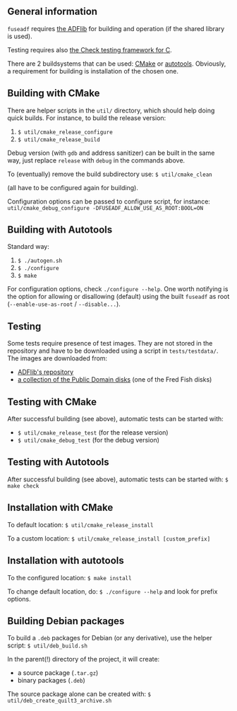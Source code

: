 
## General information
`fuseadf` requires [the ADFlib](https://github.com/lclevy/ADFlib) for building
and operation (if the shared library is used).

Testing requires also [the Check testing framework for C](https://libcheck.github.io/check/).

There are 2 buildsystems that can be used: [CMake](https://cmake.org/)
or [autotools](https://en.wikipedia.org/wiki/GNU_Autotools).
Obviously, a requirement for building is installation of the chosen one.


## Building with CMake
There are helper scripts in the `util/` directory, which should help doing quick
builds. For instance, to build the release version:
1. `$ util/cmake_release_configure`
2. `$ util/cmake_release_build`

Debug version (with `gdb` and address sanitizer) can be built in the same way,
just replace `release` with `debug` in the commands above.

To (eventually) remove the build subdirectory use:
   `$ util/cmake_clean`

(all have to be configured again for building).

Configuration options can be passed to configure script, for instance:
   `util/cmake_debug_configure -DFUSEADF_ALLOW_USE_AS_ROOT:BOOL=ON`


## Building with Autotools
Standard way:
1. `$ ./autogen.sh`
2. `$ ./configure`
3. `$ make`

For configuration options, check `./configure --help`.
One worth notifying is the option for allowing or disallowing (default) using
the built `fuseadf` as root (`--enable-use-as-root` / `--disable...`).


## Testing
Some tests require presence of test images. They are not stored in
the repository and have to be downloaded using a script in `tests/testdata/`.
The images are downloaded from:
- [ADFlib's repository](https://github.com/lclevy/ADFlib/raw/master/regtests/Dumps)
- [a collection of the Public Domain disks](https://ftp.grandis.nu/turran/FTP/TOSEC/Collections/Commodore%20Amiga%20-%20Collections%20-%20Fred%20Fish/) (one of the Fred Fish disks)


## Testing with CMake
After successful building (see above), automatic tests can be started with:
-  `$ util/cmake_release_test`   (for the release version)
-  `$ util/cmake_debug_test`     (for the debug version)


## Testing with Autotools
After successful building (see above), automatic tests can be started with:
  `$ make check`


## Installation with CMake
To default location: `$ util/cmake_release_install`

To a custom location: `$ util/cmake_release_install [custom_prefix]`


## Installation with autotools
To the configured location: `$ make install`

To change default location, do: `$ ./configure --help` and look for prefix options.


## Building Debian packages
To build a `.deb` packages for Debian (or any derivative), use the helper script:
  `$ util/deb_build.sh`

In the parent(!) directory of the project, it will create:
- a source package (`.tar.gz`)
- binary packages (`.deb`)

The source package alone can be created with:
  `$ util/deb_create_quilt3_archive.sh`

